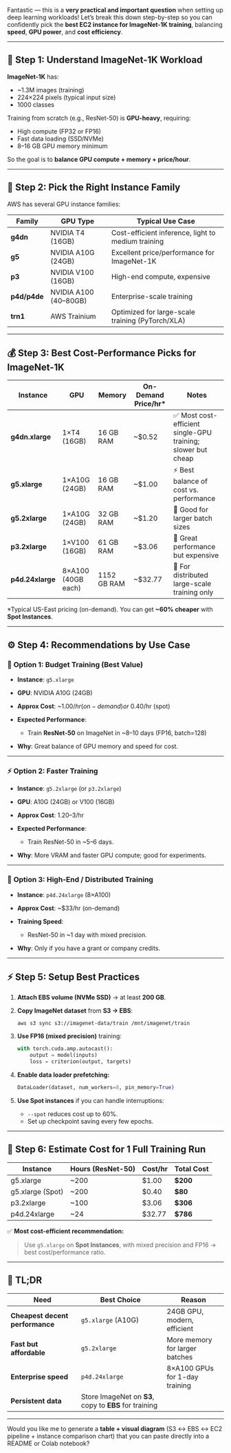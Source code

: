 Fantastic — this is a **very practical and important question** when setting up deep learning workloads! Let’s break this down step-by-step so you can confidently pick the **best EC2 instance for ImageNet-1K training**, balancing **speed**, **GPU power**, and **cost efficiency**.

---

## 🧠 Step 1: Understand ImageNet-1K Workload

**ImageNet-1K** has:

* ~1.3M images (training)
* 224×224 pixels (typical input size)
* 1000 classes

Training from scratch (e.g., ResNet-50) is **GPU-heavy**, requiring:

* High compute (FP32 or FP16)
* Fast data loading (SSD/NVMe)
* 8–16 GB GPU memory minimum

So the goal is to **balance GPU compute + memory + price/hour**.

---

## 🧩 Step 2: Pick the Right Instance Family

AWS has several GPU instance families:

| Family       | GPU Type              | Typical Use Case                                   |
| ------------ | --------------------- | -------------------------------------------------- |
| **g4dn**     | NVIDIA T4 (16GB)      | Cost-efficient inference, light to medium training |
| **g5**       | NVIDIA A10G (24GB)    | Excellent price/performance for ImageNet-1K        |
| **p3**       | NVIDIA V100 (16GB)    | High-end compute, expensive                        |
| **p4d/p4de** | NVIDIA A100 (40–80GB) | Enterprise-scale training                          |
| **trn1**     | AWS Trainium          | Optimized for large-scale training (PyTorch/XLA)   |

---

## 💰 Step 3: Best Cost-Performance Picks for ImageNet-1K

| Instance         | GPU                | Memory      | On-Demand Price/hr* | Notes                                                       |
| ---------------- | ------------------ | ----------- | ------------------- | ----------------------------------------------------------- |
| **g4dn.xlarge**  | 1×T4 (16GB)        | 16 GB RAM   | ~$0.52              | ✅ Most cost-efficient single-GPU training; slower but cheap |
| **g5.xlarge**    | 1×A10G (24GB)      | 16 GB RAM   | ~$1.00              | ⚡ Best balance of cost vs. performance                      |
| **g5.2xlarge**   | 1×A10G (24GB)      | 32 GB RAM   | ~$1.20              | 🧠 Good for larger batch sizes                              |
| **p3.2xlarge**   | 1×V100 (16GB)      | 61 GB RAM   | ~$3.06              | 💪 Great performance but expensive                          |
| **p4d.24xlarge** | 8×A100 (40GB each) | 1152 GB RAM | ~$32.77             | 🚀 For distributed large-scale training only                |

*Typical US-East pricing (on-demand). You can get **~60% cheaper** with **Spot Instances**.

---

## ⚙️ Step 4: Recommendations by Use Case

### 🧩 **Option 1: Budget Training (Best Value)**

* **Instance**: `g5.xlarge`
* **GPU**: NVIDIA A10G (24GB)
* **Approx Cost**: ~$1.00/hr (on-demand) or ~$0.40/hr (spot)
* **Expected Performance**:

  * Train **ResNet-50** on ImageNet in ~8–10 days (FP16, batch=128)
* **Why**: Great balance of GPU memory and speed for cost.

---

### ⚡ **Option 2: Faster Training**

* **Instance**: `g5.2xlarge` (or `p3.2xlarge`)
* **GPU**: A10G (24GB) or V100 (16GB)
* **Approx Cost**: $1.20–$3/hr
* **Expected Performance**:

  * Train ResNet-50 in ~5–6 days.
* **Why**: More VRAM and faster GPU compute; good for experiments.

---

### 🚀 **Option 3: High-End / Distributed Training**

* **Instance**: `p4d.24xlarge` (8×A100)
* **Approx Cost**: ~$33/hr (on-demand)
* **Training Speed**:

  * ResNet-50 in ~1 day with mixed precision.
* **Why**: Only if you have a grant or company credits.

---

## ⚡ Step 5: Setup Best Practices

1. **Attach EBS volume (NVMe SSD)** → at least **200 GB**.
2. **Copy ImageNet dataset** from **S3 → EBS**:

   ```bash
   aws s3 sync s3://imagenet-data/train /mnt/imagenet/train
   ```
3. **Use FP16 (mixed precision)** training:

   ```python
   with torch.cuda.amp.autocast():
       output = model(inputs)
       loss = criterion(output, targets)
   ```
4. **Enable data loader prefetching:**

   ```python
   DataLoader(dataset, num_workers=8, pin_memory=True)
   ```
5. **Use Spot instances** if you can handle interruptions:

   * `--spot` reduces cost up to 60%.
   * Set up checkpoint saving every few epochs.

---

## 💸 Step 6: Estimate Cost for 1 Full Training Run

| Instance         | Hours (ResNet-50) | Cost/hr | Total Cost |
| ---------------- | ----------------- | ------- | ---------- |
| g5.xlarge        | ~200              | $1.00   | **$200**   |
| g5.xlarge (Spot) | ~200              | $0.40   | **$80**    |
| p3.2xlarge       | ~100              | $3.06   | **$306**   |
| p4d.24xlarge     | ~24               | $32.77  | **$786**   |

✅ **Most cost-efficient recommendation:**

> Use `g5.xlarge` on **Spot Instances**, with mixed precision and FP16 → best cost/performance ratio.

---

## 🧠 TL;DR

| Need                            | Best Choice                                            | Reason                         |
| ------------------------------- | ------------------------------------------------------ | ------------------------------ |
| **Cheapest decent performance** | `g5.xlarge` (A10G)                                     | 24GB GPU, modern, efficient    |
| **Fast but affordable**         | `g5.2xlarge`                                           | More memory for larger batches |
| **Enterprise speed**            | `p4d.24xlarge`                                         | 8×A100 GPUs for 1-day training |
| **Persistent data**             | Store ImageNet on **S3**, copy to **EBS** for training |                                |

---

Would you like me to generate a **table + visual diagram** (S3 ↔ EBS ↔ EC2 pipeline + instance comparison chart) that you can paste directly into a README or Colab notebook?
